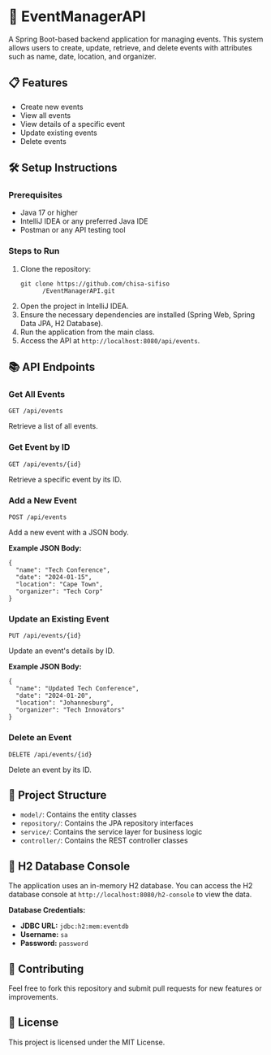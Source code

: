 <!DOCTYPE html>
<html lang="en">
<head>
  <meta charset="UTF-8">
  <meta name="viewport" content="width=device-width, initial-scale=1.0">
  <title>EventManagerAPI</title>
</head>
<body>

<h1>📅 EventManagerAPI</h1>
<p>A Spring Boot-based backend application for managing events. This system allows users to create, update, retrieve, and delete events with attributes such as name, date, location, and organizer.</p>

<h2>📋 Features</h2>
<ul>
  <li>Create new events</li>
  <li>View all events</li>
  <li>View details of a specific event</li>
  <li>Update existing events</li>
  <li>Delete events</li>
</ul>

<h2>🛠️ Setup Instructions</h2>

<h3>Prerequisites</h3>
<ul>
  <li>Java 17 or higher</li>
  <li>IntelliJ IDEA or any preferred Java IDE</li>
  <li>Postman or any API testing tool</li>
</ul>

<h3>Steps to Run</h3>
<ol>
  <li>Clone the repository:
    <pre><code>git clone https://github.com/chisa-sifiso
      /EventManagerAPI.git</code></pre>
  </li>
  <li>Open the project in IntelliJ IDEA.</li>
  <li>Ensure the necessary dependencies are installed (Spring Web, Spring Data JPA, H2 Database).</li>
  <li>Run the application from the main class.</li>
  <li>Access the API at <code>http://localhost:8080/api/events</code>.</li>
</ol>

<h2>📚 API Endpoints</h2>

<h3>Get All Events</h3>
<pre><code>GET /api/events</code></pre>
<p>Retrieve a list of all events.</p>

<h3>Get Event by ID</h3>
<pre><code>GET /api/events/{id}</code></pre>
<p>Retrieve a specific event by its ID.</p>

<h3>Add a New Event</h3>
<pre><code>POST /api/events</code></pre>
<p>Add a new event with a JSON body.</p>
<p><strong>Example JSON Body:</strong></p>
<pre><code>{
  "name": "Tech Conference",
  "date": "2024-01-15",
  "location": "Cape Town",
  "organizer": "Tech Corp"
}</code></pre>

<h3>Update an Existing Event</h3>
<pre><code>PUT /api/events/{id}</code></pre>
<p>Update an event's details by ID.</p>
<p><strong>Example JSON Body:</strong></p>
<pre><code>{
  "name": "Updated Tech Conference",
  "date": "2024-01-20",
  "location": "Johannesburg",
  "organizer": "Tech Innovators"
}</code></pre>

<h3>Delete an Event</h3>
<pre><code>DELETE /api/events/{id}</code></pre>
<p>Delete an event by its ID.</p>

<h2>📂 Project Structure</h2>
<ul>
  <li><code>model/</code>: Contains the entity classes</li>
  <li><code>repository/</code>: Contains the JPA repository interfaces</li>
  <li><code>service/</code>: Contains the service layer for business logic</li>
  <li><code>controller/</code>: Contains the REST controller classes</li>
</ul>

<h2>🔗 H2 Database Console</h2>
<p>The application uses an in-memory H2 database. You can access the H2 database console at <code>http://localhost:8080/h2-console</code> to view the data.</p>
<p><strong>Database Credentials:</strong></p>
<ul>
  <li><strong>JDBC URL:</strong> <code>jdbc:h2:mem:eventdb</code></li>
  <li><strong>Username:</strong> <code>sa</code></li>
  <li><strong>Password:</strong> <code>password</code></li>
</ul>

<h2>🤝 Contributing</h2>
<p>Feel free to fork this repository and submit pull requests for new features or improvements.</p>

<h2>📄 License</h2>
<p>This project is licensed under the MIT License.</p>


</body>
</html>
